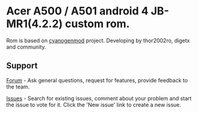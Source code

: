 # Acer A500 / A501 android 4 JB-MR1(4.2.2) custom rom. #

Rom is based on [cyanogenmod](http://www.cyanogenmod.com/) project. Developing by thor2002ro, digetx and community.

## Support ##

[Forum](http://forum.tegraowners.com/) - Ask general questions, request for features, provide feedback to the team.

[Issues](http://code.google.com/p/tegraowners-jb-mr1-rom/issues/list) - Search for existing issues, comment about your problem and start the issue to vote for it. Click the 'New issue' link to create a new issue.